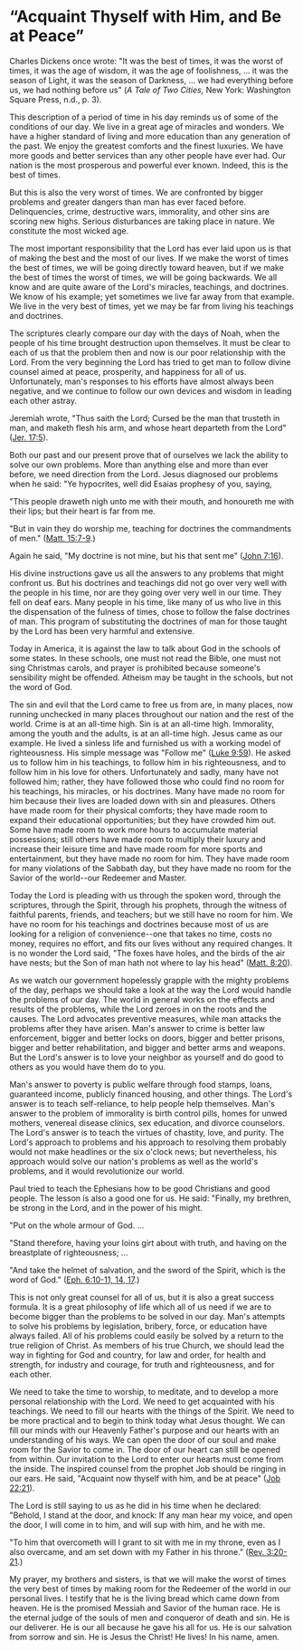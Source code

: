# “Acquaint Thyself with Him, and Be at Peace”

Charles Dickens once wrote: "It was the best of times, it was the worst of
times, it was the age of wisdom, it was the age of foolishness, ... it was the
season of Light, it was the season of Darkness, ... we had everything before us,
we had nothing before us" (_A Tale of Two Cities,_ New York: Washington Square
Press, n.d., p. 3).

This description of a period of time in his day reminds us of some of the
conditions of our day. We live in a great age of miracles and wonders. We have
a higher standard of living and more education than any generation of the
past. We enjoy the greatest comforts and the finest luxuries. We have more
goods and better services than any other people have ever had. Our nation is
the most prosperous and powerful ever known. Indeed, this is the best of
times.

But this is also the very worst of times. We are confronted by bigger problems
and greater dangers than man has ever faced before. Delinquencies, crime,
destructive wars, immorality, and other sins are scoring new highs. Serious
disturbances are taking place in nature. We constitute the most wicked age.

The most important responsibility that the Lord has ever laid upon us is that
of making the best and the most of our lives. If we make the worst of times
the best of times, we will be going directly toward heaven, but if we make the
best of times the worst of times, we will be going backwards. We all know and
are quite aware of the Lord's miracles, teachings, and doctrines. We know of
his example; yet sometimes we live far away from that example. We live in the
very best of times, yet we may be far from living his teachings and doctrines.

The scriptures clearly compare our day with the days of Noah, when the people
of his time brought destruction upon themselves. It must be clear to each of
us that the problem then and now is our poor relationship with the Lord. From
the very beginning the Lord has tried to get man to follow divine counsel
aimed at peace, prosperity, and happiness for all of us. Unfortunately, man's
responses to his efforts have almost always been negative, and we continue to
follow our own devices and wisdom in leading each other astray.

Jeremiah wrote, "Thus saith the Lord; Cursed be the man that trusteth in man,
and maketh flesh his arm, and whose heart departeth from the Lord" ([Jer.
17:5](https://www.lds.org/scriptures/ot/jer/17.5?lang=eng#4)).

Both our past and our present prove that of ourselves we lack the ability to
solve our own problems. More than anything else and more than ever before, we
need direction from the Lord. Jesus diagnosed our problems when he said: "Ye
hypocrites, well did Esaias prophesy of you, saying,

"This people draweth nigh unto me with their mouth, and honoureth me with
their lips; but their heart is far from me.

"But in vain they do worship me, teaching for doctrines the commandments of
men." ([Matt.
15:7-9](https://www.lds.org/scriptures/nt/matt/15.7-9?lang=eng#6).)

Again he said, "My doctrine is not mine, but his that sent me" ([John
7:16](https://www.lds.org/scriptures/nt/john/7.16?lang=eng#15)).

His divine instructions gave us all the answers to any problems that might
confront us. But his doctrines and teachings did not go over very well with
the people in his time, nor are they going over very well in our time. They
fell on deaf ears. Many people in his time, like many of us who live in this
the dispensation of the fulness of times, chose to follow the false doctrines
of man. This program of substituting the doctrines of man for those taught by
the Lord has been very harmful and extensive.

Today in America, it is against the law to talk about God in the schools of
some states. In these schools, one must not read the Bible, one must not sing
Christmas carols, and prayer is prohibited because someone's sensibility might
be offended. Atheism may be taught in the schools, but not the word of God.

The sin and evil that the Lord came to free us from are, in many places, now
running unchecked in many places throughout our nation and the rest of the
world. Crime is at an all-time high. Sin is at an all-time high. Immorality,
among the youth and the adults, is at an all-time high. Jesus came as our
example. He lived a sinless life and furnished us with a working model of
righteousness. His simple message was "Follow me" ([Luke
9:59](https://www.lds.org/scriptures/nt/luke/9.59?lang=eng#58)). He asked us
to follow him in his teachings, to follow him in his righteousness, and to
follow him in his love for others. Unfortunately and sadly, many have not
followed him; rather, they have followed those who could find no room for his
teachings, his miracles, or his doctrines. Many have made no room for him
because their lives are loaded down with sin and pleasures. Others have made
room for their physical comforts; they have made room to expand their
educational opportunities; but they have crowded him out. Some have made room
to work more hours to accumulate material possessions; still others have made
room to multiply their luxury and increase their leisure time and have made
room for more sports and entertainment, but they have made no room for him.
They have made room for many violations of the Sabbath day, but they have made
no room for the Savior of the world--our Redeemer and Master.

Today the Lord is pleading with us through the spoken word, through the
scriptures, through the Spirit, through his prophets, through the witness of
faithful parents, friends, and teachers; but we still have no room for him. We
have no room for his teachings and doctrines because most of us are looking
for a religion of convenience--one that takes no time, costs no money,
requires no effort, and fits our lives without any required changes. It is no
wonder the Lord said, "The foxes have holes, and the birds of the air have
nests; but the Son of man hath not where to lay his head" ([Matt.
8:20](https://www.lds.org/scriptures/nt/matt/8.20?lang=eng#19)).

As we watch our government hopelessly grapple with the mighty problems of the
day, perhaps we should take a look at the way the Lord would handle the
problems of our day. The world in general works on the effects and results of
the problems, while the Lord zeroes in on the roots and the causes. The Lord
advocates preventive measures, while man attacks the problems after they have
arisen. Man's answer to crime is better law enforcement, bigger and better
locks on doors, bigger and better prisons, bigger and better rehabilitation,
and bigger and better arms and weapons. But the Lord's answer is to love your
neighbor as yourself and do good to others as you would have them do to you.

Man's answer to poverty is public welfare through food stamps, loans,
guaranteed income, publicly financed housing, and other things. The Lord's
answer is to teach self-reliance, to help people help themselves. Man's answer
to the problem of immorality is birth control pills, homes for unwed mothers,
venereal disease clinics, sex education, and divorce counselors. The Lord's
answer is to teach the virtues of chastity, love, and purity. The Lord's
approach to problems and his approach to resolving them probably would not
make headlines or the six o'clock news; but nevertheless, his approach would
solve our nation's problems as well as the world's problems, and it would
revolutionize our world.

Paul tried to teach the Ephesians how to be good Christians and good people.
The lesson is also a good one for us. He said: "Finally, my brethren, be
strong in the Lord, and in the power of his might.

"Put on the whole armour of God. ...

"Stand therefore, having your loins girt about with truth, and having on the
breastplate of righteousness; ...

"And take the helmet of salvation, and the sword of the Spirit, which is the
word of God." ([Eph. 6:10-11, 14,
17](https://www.lds.org/scriptures/nt/eph/6.10-11%2C14%2C17?lang=eng#9).)

This is not only great counsel for all of us, but it is also a great success
formula. It is a great philosophy of life which all of us need if we are to
become bigger than the problems to be solved in our day. Man's attempts to
solve his problems by legislation, bribery, force, or education have always
failed. All of his problems could easily be solved by a return to the true
religion of Christ. As members of his true Church, we should lead the way in
fighting for God and country, for law and order, for health and strength, for
industry and courage, for truth and righteousness, and for each other.

We need to take the time to worship, to meditate, and to develop a more
personal relationship with the Lord. We need to get acquainted with his
teachings. We need to fill our hearts with the things of the Spirit. We need
to be more practical and to begin to think today what Jesus thought. We can
fill our minds with our Heavenly Father's purpose and our hearts with an
understanding of his ways. We can open the door of our soul and make room for
the Savior to come in. The door of our heart can still be opened from within.
Our invitation to the Lord to enter our hearts must come from the inside. The
inspired counsel from the prophet Job should be ringing in our ears. He said,
"Acquaint now thyself with him, and be at peace" ([Job
22:21](https://www.lds.org/scriptures/ot/job/22.21?lang=eng#20)).

The Lord is still saying to us as he did in his time when he declared:
"Behold, I stand at the door, and knock: If any man hear my voice, and open
the door, I will come in to him, and will sup with him, and he with me.

"To him that overcometh will I grant to sit with me in my throne, even as I
also overcame, and am set down with my Father in his throne." ([Rev.
3:20-21](https://www.lds.org/scriptures/nt/rev/3.20-21?lang=eng#19).)

My prayer, my brothers and sisters, is that we will make the worst of times
the very best of times by making room for the Redeemer of the world in our
personal lives. I testify that he is the living bread which came down from
heaven. He is the promised Messiah and Savior of the human race. He is the
eternal judge of the souls of men and conqueror of death and sin. He is our
deliverer. He is our all because he gave his all for us. He is our salvation
from sorrow and sin. He is Jesus the Christ! He lives! In his name, amen.

